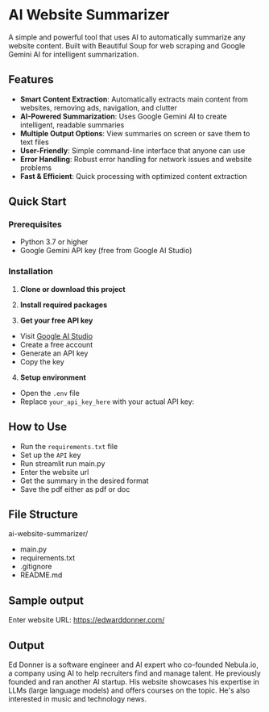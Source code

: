 # AI Website Summarizer 

A simple and powerful tool that uses AI to automatically summarize any website content. Built with Beautiful Soup for web scraping and Google Gemini AI for intelligent summarization.

## Features

- **Smart Content Extraction**: Automatically extracts main content from websites, removing ads, navigation, and clutter
- **AI-Powered Summarization**: Uses Google Gemini AI to create intelligent, readable summaries
- **Multiple Output Options**: View summaries on screen or save them to text files
- **User-Friendly**: Simple command-line interface that anyone can use
- **Error Handling**: Robust error handling for network issues and website problems
- **Fast & Efficient**: Quick processing with optimized content extraction

##  Quick Start

### Prerequisites

- Python 3.7 or higher
- Google Gemini API key (free from Google AI Studio)

### Installation

1. **Clone or download this project**

2. **Install required packages**


3. **Get your free API key**
- Visit [Google AI Studio](https://makersuite.google.com/app/apikey)
- Create a free account
- Generate an API key
- Copy the key

4. **Setup environment**
- Open the `.env` file
- Replace `your_api_key_here` with your actual API key:


##  How to Use
- Run the `requirements.txt` file
- Set up the `API` key
- Run streamlit run main.py
- Enter the website url
- Get the summary in the desired format 
- Save the pdf either as pdf or doc 



## File Structure 


ai-website-summarizer/
- main.py
- requirements.txt
- .gitignore          
- README.md



## Sample output 


Enter website URL: https://edwarddonner.com/


## Output 

Ed Donner is a software engineer and AI expert who co-founded Nebula.io, a company using AI to help recruiters find and manage talent.  He previously founded and ran another AI startup.  His website showcases his expertise in LLMs (large language models) and offers courses on the topic. He's also interested in music and technology news.

